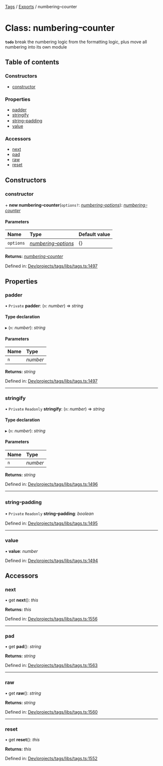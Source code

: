 [Tags](../README.md) / [Exports](../modules.md) / numberingｰcounter

# Class: numberingｰcounter

**`todo`** break the numbering logic from the formatting logic, plus move all numbering into its own module

## Table of contents

### Constructors

- [constructor](numbering_counter.md#constructor)

### Properties

- [padder](numbering_counter.md#padder)
- [stringify](numbering_counter.md#stringify)
- [stringｰpadding](numbering_counter.md#stringｰpadding)
- [value](numbering_counter.md#value)

### Accessors

- [next](numbering_counter.md#next)
- [pad](numbering_counter.md#pad)
- [raw](numbering_counter.md#raw)
- [reset](numbering_counter.md#reset)

## Constructors

### constructor

\+ **new numberingｰcounter**(`options?`: [*numberingｰoptions*](../modules.md#numberingｰoptions)): [*numberingｰcounter*](numbering_counter.md)

#### Parameters

| Name | Type | Default value |
| :------ | :------ | :------ |
| `options` | [*numberingｰoptions*](../modules.md#numberingｰoptions) | {} |

**Returns:** [*numberingｰcounter*](numbering_counter.md)

Defined in: [Dev/projects/tags/libs/tags.ts:1497](https://github.com/jr-grenoble/tags/blob/cb7d4c8/libs/tags.ts#L1497)

## Properties

### padder

• `Private` **padder**: (`n`: *number*) => *string*

#### Type declaration

▸ (`n`: *number*): *string*

#### Parameters

| Name | Type |
| :------ | :------ |
| `n` | *number* |

**Returns:** *string*

Defined in: [Dev/projects/tags/libs/tags.ts:1497](https://github.com/jr-grenoble/tags/blob/cb7d4c8/libs/tags.ts#L1497)

___

### stringify

• `Private` `Readonly` **stringify**: (`n`: *number*) => *string*

#### Type declaration

▸ (`n`: *number*): *string*

#### Parameters

| Name | Type |
| :------ | :------ |
| `n` | *number* |

**Returns:** *string*

Defined in: [Dev/projects/tags/libs/tags.ts:1496](https://github.com/jr-grenoble/tags/blob/cb7d4c8/libs/tags.ts#L1496)

___

### stringｰpadding

• `Private` `Readonly` **stringｰpadding**: *boolean*

Defined in: [Dev/projects/tags/libs/tags.ts:1495](https://github.com/jr-grenoble/tags/blob/cb7d4c8/libs/tags.ts#L1495)

___

### value

• **value**: *number*

Defined in: [Dev/projects/tags/libs/tags.ts:1494](https://github.com/jr-grenoble/tags/blob/cb7d4c8/libs/tags.ts#L1494)

## Accessors

### next

• get **next**(): *this*

**Returns:** *this*

Defined in: [Dev/projects/tags/libs/tags.ts:1556](https://github.com/jr-grenoble/tags/blob/cb7d4c8/libs/tags.ts#L1556)

___

### pad

• get **pad**(): *string*

**Returns:** *string*

Defined in: [Dev/projects/tags/libs/tags.ts:1563](https://github.com/jr-grenoble/tags/blob/cb7d4c8/libs/tags.ts#L1563)

___

### raw

• get **raw**(): *string*

**Returns:** *string*

Defined in: [Dev/projects/tags/libs/tags.ts:1560](https://github.com/jr-grenoble/tags/blob/cb7d4c8/libs/tags.ts#L1560)

___

### reset

• get **reset**(): *this*

**Returns:** *this*

Defined in: [Dev/projects/tags/libs/tags.ts:1552](https://github.com/jr-grenoble/tags/blob/cb7d4c8/libs/tags.ts#L1552)
